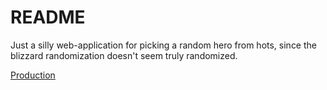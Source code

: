 # README

Just a silly web-application for picking a random hero from hots, since the blizzard randomization doesn't seem truly randomized.

[Production](https://hotsrandom.herokuapp.com/ "Production")